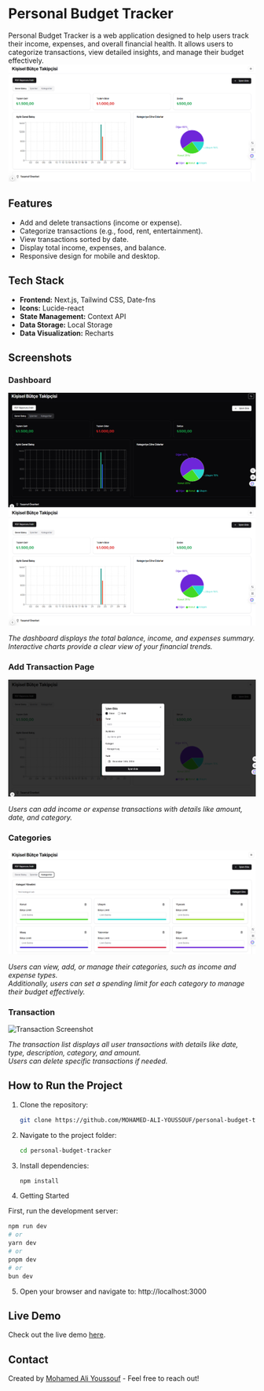 # Personal Budget Tracker

Personal Budget Tracker is a web application designed to help users track their income, expenses, and overall financial health. It allows users to categorize transactions, view detailed insights, and manage their budget effectively.
![Dashboard Screenshot](./screenshots/dashboard-light.png)

## Features

- Add and delete transactions (income or expense).
- Categorize transactions (e.g., food, rent, entertainment).
- View transactions sorted by date.
- Display total income, expenses, and balance.
- Responsive design for mobile and desktop.

## Tech Stack

- **Frontend:** Next.js, Tailwind CSS, Date-fns
- **Icons:** Lucide-react
- **State Management:** Context API
- **Data Storage:** Local Storage
- **Data Visualization:** Recharts

## Screenshots

### Dashboard
![Dashboard Screenshot](./screenshots/dashboard-dark.png)
![Dashboard Screenshot](./screenshots/dashboard-light.png)

_The dashboard displays the total balance, income, and expenses summary._
_Interactive charts provide a clear view of your financial trends._

### Add Transaction Page
![Add Transaction Screenshot](./screenshots/add-transaction.png)

_Users can add income or expense transactions with details like amount, date, and category._

### Categories
![Categories Screenshot](./screenshots/categories.png)

_Users can view, add, or manage their categories, such as income and expense types._  
_Additionally, users can set a spending limit for each category to manage their budget effectively._

### Transaction
![Transaction Screenshot](./screenshots/transaction.png)

_The transaction list displays all user transactions with details like date, type, description, category, and amount._  
_Users can delete specific transactions if needed._





## How to Run the Project

1. Clone the repository:
   ```bash
   git clone https://github.com/MOHAMED-ALI-YOUSSOUF/personal-budget-tracker.git


2. Navigate to the project folder:
    ```bash
   cd personal-budget-tracker
4. Install dependencies:
    ```bash
   npm install
6. Getting Started

First, run the development server:

```bash
npm run dev
# or
yarn dev
# or
pnpm dev
# or
bun dev
```
5. Open your browser and navigate to: http://localhost:3000

## Live Demo
Check out the live demo [here]( https://personal-budget-tracker-bay.vercel.app/).

## Contact
Created by [Mohamed Ali Youssouf](https://mohamed-ali-youssouf.com) - Feel free to reach out!







